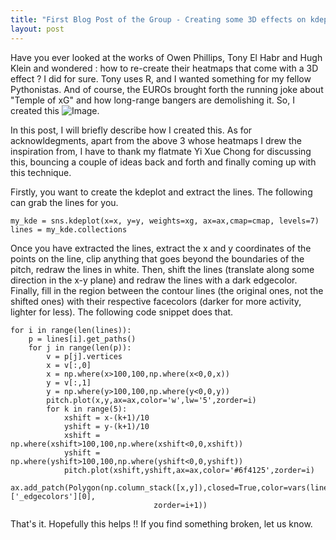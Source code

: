 ```yaml
---
title: "First Blog Post of the Group - Creating some 3D effects on kdeplots."
layout: post
---
```


Have you ever looked at the works of Owen Phillips, Tony El Habr and Hugh Klein and wondered : how to re-create their heatmaps that come with a 3D effect ? I did for sure. Tony uses R, and I wanted something for my fellow Pythonistas. And of course, the EUROs brought forth the running joke about "Temple of xG" and how long-range bangers are demolishing it. So, I created this ![Image](https://Friends-of-Scraping.github.io/images/Example1.png).

In this post, I will briefly describe how I created this. As for acknowldegments, apart from the above 3 whose heatmaps I drew the inspiration from, I have to thank my flatmate Yi Xue Chong for discussing this, bouncing a couple of ideas back and forth and finally coming up with this technique. 

Firstly, you want to create the kdeplot and extract the lines. The following can grab the lines for you.

```tsql
my_kde = sns.kdeplot(x=x, y=y, weights=xg, ax=ax,cmap=cmap, levels=7)
lines = my_kde.collections
```

Once you have extracted the lines, extract the x and y coordinates of the points on the line, clip anything that goes beyond the boundaries of the pitch, redraw the lines in white. Then, shift the lines (translate along some direction in the x-y plane) and redraw the lines with a dark edgecolor. Finally, fill in the region between the contour lines (the original ones, not the shifted ones) with their respective facecolors (darker for more activity, lighter for less). The following code snippet does that. 

```tsql
for i in range(len(lines)):
    p = lines[i].get_paths()
    for j in range(len(p)):
        v = p[j].vertices
        x = v[:,0]
        x = np.where(x>100,100,np.where(x<0,0,x))
        y = v[:,1]
        y = np.where(y>100,100,np.where(y<0,0,y))
        pitch.plot(x,y,ax=ax,color='w',lw='5',zorder=i)
        for k in range(5):
            xshift = x-(k+1)/10
            yshift = y-(k+1)/10
            xshift = np.where(xshift>100,100,np.where(xshift<0,0,xshift))
            yshift = np.where(yshift>100,100,np.where(yshift<0,0,yshift))
            pitch.plot(xshift,yshift,ax=ax,color='#6f4125',zorder=i)
        ax.add_patch(Polygon(np.column_stack([x,y]),closed=True,color=vars(lines[i])['_edgecolors'][0],
                                zorder=i+1))
```
That's it. Hopefully this helps !! If you find something broken, let us know. 
